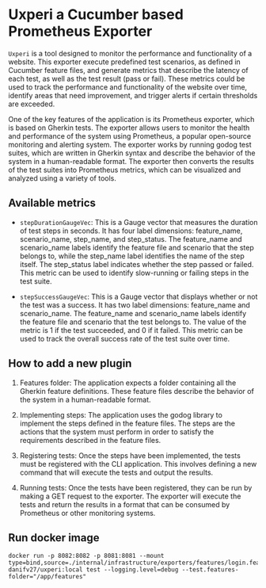  # Uxperi a Cucumber based Prometheus Exporter

`Uxperi` is a tool designed to monitor the performance and functionality of a website. This exporter execute predefined test scenarios, as defined in Cucumber feature files, and generate metrics that describe the latency of each test, as well as the test result (pass or fail). These metrics could be used to track the performance and functionality of the website over time, identify areas that need improvement, and trigger alerts if certain thresholds are exceeded.

One of the key features of the application is its Prometheus exporter, which is based on Gherkin tests. The exporter allows users to monitor the health and performance of the system using Prometheus, a popular open-source monitoring and alerting system. The exporter works by running godog test suites, which are written in Gherkin syntax and describe the behavior of the system in a human-readable format. The exporter then converts the results of the test suites into Prometheus metrics, which can be visualized and analyzed using a variety of tools.

## Available metrics

 * `stepDurationGaugeVec`: This is a Gauge vector that measures the duration of test steps in seconds. It has four label dimensions: feature_name, scenario_name, step_name, and step_status. The feature_name and scenario_name labels identify the feature file and scenario that the step belongs to, while the step_name label identifies the name of the step itself. The step_status label indicates whether the step passed or failed. This metric can be used to identify slow-running or failing steps in the test suite.

* `stepSuccessGaugeVec`: This is a Gauge vector that displays whether or not the test was a success. It has two label dimensions: feature_name and scenario_name. The feature_name and scenario_name labels identify the feature file and scenario that the test belongs to. The value of the metric is 1 if the test succeeded, and 0 if it failed. This metric can be used to track the overall success rate of the test suite over time.

## How to add a new plugin

1. Features folder: The application expects a folder containing all the Gherkin feature definitions. These feature files describe the behavior of the system in a human-readable format.

2. Implementing steps: The application uses the godog library to implement the steps defined in the feature files. The steps are the actions that the system must perform in order to satisfy the requirements described in the feature files.

3. Registering tests: Once the steps have been implemented, the tests must be registered with the CLI application. This involves defining a new command that will execute the tests and output the results.

4. Running tests: Once the tests have been registered, they can be run by making a GET request to the exporter. The exporter will execute the tests and return the results in a format that can be consumed by Prometheus or other monitoring systems.

## Run docker image

```
docker run -p 8082:8082 -p 8081:8081 --mount type=bind,source=./internal/infrastructure/exporters/features/login.feature,target=/app/features/login.feature,readonly danifv27/uxperi:local test --logging.level=debug --test.features-folder="/app/features"
```
